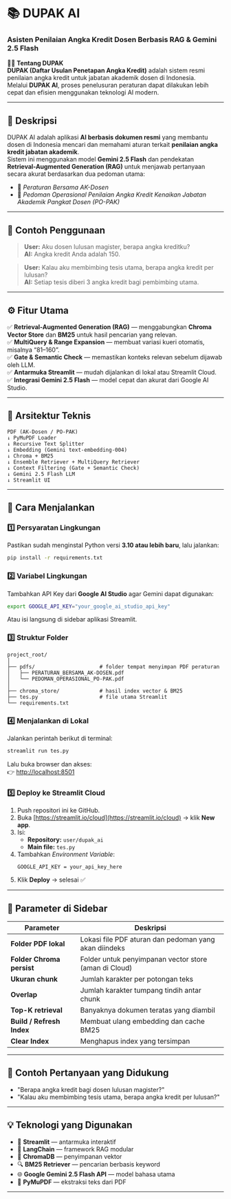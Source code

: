# 📚 DUPAK AI  
### Asisten Penilaian Angka Kredit Dosen Berbasis RAG & Gemini 2.5 Flash  

👨‍🏫 **Tentang DUPAK**  
**DUPAK (Daftar Usulan Penetapan Angka Kredit)** adalah sistem resmi penilaian angka kredit untuk jabatan akademik dosen di Indonesia.  
Melalui **DUPAK AI**, proses penelusuran peraturan dapat dilakukan lebih cepat dan efisien menggunakan teknologi AI modern.  

---

## 🧩 Deskripsi  

DUPAK AI adalah aplikasi **AI berbasis dokumen resmi** yang membantu dosen di Indonesia mencari dan memahami aturan terkait **penilaian angka kredit jabatan akademik**.  
Sistem ini menggunakan model **Gemini 2.5 Flash** dan pendekatan **Retrieval-Augmented Generation (RAG)** untuk menjawab pertanyaan secara akurat berdasarkan dua pedoman utama:  

- 📄 *Peraturan Bersama AK-Dosen*  
- 📄 *Pedoman Operasional Penilaian Angka Kredit Kenaikan Jabatan Akademik Pangkat Dosen (PO-PAK)*  

---

## 🎯 Contoh Penggunaan  

> **User:** Aku dosen lulusan magister, berapa angka kreditku?  
> **AI:** Angka kredit Anda adalah 150.  

> **User:** Kalau aku membimbing tesis utama, berapa angka kredit per lulusan?  
> **AI:** Setiap tesis diberi 3 angka kredit bagi pembimbing utama.  

---

## ⚙️ Fitur Utama  

✅ **Retrieval-Augmented Generation (RAG)** — menggabungkan **Chroma Vector Store** dan **BM25** untuk hasil pencarian yang relevan.  
✅ **MultiQuery & Range Expansion** — membuat variasi kueri otomatis, misalnya “81–160”.  
✅ **Gate & Semantic Check** — memastikan konteks relevan sebelum dijawab oleh LLM.  
✅ **Antarmuka Streamlit** — mudah dijalankan di lokal atau Streamlit Cloud.  
✅ **Integrasi Gemini 2.5 Flash** — model cepat dan akurat dari Google AI Studio.  

---

## 🧠 Arsitektur Teknis  

```
PDF (AK-Dosen / PO-PAK)
↓ PyMuPDF Loader
↓ Recursive Text Splitter
↓ Embedding (Gemini text-embedding-004)
↓ Chroma + BM25
↓ Ensemble Retriever + MultiQuery Retriever
↓ Context Filtering (Gate + Semantic Check)
↓ Gemini 2.5 Flash LLM
↓ Streamlit UI
```

---

## 🚀 Cara Menjalankan  

### 1️⃣ Persyaratan Lingkungan  
Pastikan sudah menginstal Python versi **3.10 atau lebih baru**, lalu jalankan:  

```bash
pip install -r requirements.txt
```

### 2️⃣ Variabel Lingkungan  
Tambahkan API Key dari **Google AI Studio** agar Gemini dapat digunakan:  

```bash
export GOOGLE_API_KEY="your_google_ai_studio_api_key"
```

Atau isi langsung di sidebar aplikasi Streamlit.  

### 3️⃣ Struktur Folder  

```
project_root/
│
├── pdfs/                     # folder tempat menyimpan PDF peraturan
│   ├── PERATURAN_BERSAMA_AK-DOSEN.pdf
│   └── PEDOMAN_OPERASIONAL_PO-PAK.pdf
│
├── chroma_store/             # hasil index vector & BM25
├── tes.py                    # file utama Streamlit
└── requirements.txt
```

### 4️⃣ Menjalankan di Lokal  

Jalankan perintah berikut di terminal:  

```bash
streamlit run tes.py
```

Lalu buka browser dan akses:  
👉 [http://localhost:8501](http://localhost:8501)

### 5️⃣ Deploy ke Streamlit Cloud  

1. Push repositori ini ke GitHub.  
2. Buka [https://streamlit.io/cloud](https://streamlit.io/cloud) → klik **New app**.  
3. Isi:  
   - **Repository:** `user/dupak_ai`  
   - **Main file:** `tes.py`  
4. Tambahkan *Environment Variable*:  
   ```
   GOOGLE_API_KEY = your_api_key_here
   ```
5. Klik **Deploy** → selesai ✅  

---

## 🧩 Parameter di Sidebar  

| Parameter | Deskripsi |
|------------|-----------|
| **Folder PDF lokal** | Lokasi file PDF aturan dan pedoman yang akan diindeks |
| **Folder Chroma persist** | Folder untuk penyimpanan vector store (aman di Cloud) |
| **Ukuran chunk** | Jumlah karakter per potongan teks |
| **Overlap** | Jumlah karakter tumpang tindih antar chunk |
| **Top-K retrieval** | Banyaknya dokumen teratas yang diambil |
| **Build / Refresh Index** | Membuat ulang embedding dan cache BM25 |
| **Clear Index** | Menghapus index yang tersimpan |

---

## 💬 Contoh Pertanyaan yang Didukung  

- "Berapa angka kredit bagi dosen lulusan magister?"  
- "Kalau aku membimbing tesis utama, berapa angka kredit per lulusan?"   

---

## 💡 Teknologi yang Digunakan  

- 🧩 **Streamlit** — antarmuka interaktif  
- 🧠 **LangChain** — framework RAG modular  
- 🧮 **ChromaDB** — penyimpanan vektor  
- 🔍 **BM25 Retriever** — pencarian berbasis keyword  
- 🌐 **Google Gemini 2.5 Flash API** — model bahasa utama  
- 📄 **PyMuPDF** — ekstraksi teks dari PDF  

---



